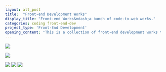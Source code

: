 ```yaml
---
layout: alt_post
title:  "Front-end Development Works"
display_title: "Front-end Works&mdash;a bunch of code-to-web works."
categories: coding front-end-dev
project_type: 'Front-End Development'
opening_content: "This is a collection of front-end development works that I've done during my employments. Apart from being a full time designer, I love to build stuff with my computer. And the closes to coding for me is web front-end development. All of the web pages/projects that I've done are mobile-friendly. Like most developers, I am capable of using many different front-end frameworks like Foundation, Bootstrap, React, etc.<br/><br/> Since I am a full-time designer and front-end developer at Misfit, this page will be constantly updated. Also, linked with most of the images below are the actual pages (except for the ones that were ran as short campaigns) so check them out for yourself.<br/><br/> Some of the works below were designed by me, all of them are crafted by me."
---
```


<a href="http://misfit.com/campaign/lumenati/" target="_blank"><img src="{{ site.baseurl }}/assets/img/front-end-works/front-end-misfit-lumenati-sxsw.png"></a>


<a href="http://misfit.com/wheretobuy" target="_blank"><img src="{{ site.baseurl }}/assets/img/front-end-works/front-end-misfit-where-to-buy.png"></a>


<img src="{{ site.baseurl }}/assets/img/front-end-works/front-end-misfit-mothersday.png">


<img src="{{ site.baseurl }}/assets/img/front-end-works/front-end-misfit-mothersday-mobile-3.png">


<img src="{{ site.baseurl }}/assets/img/front-end-works/front-end-misfit-referral.png">